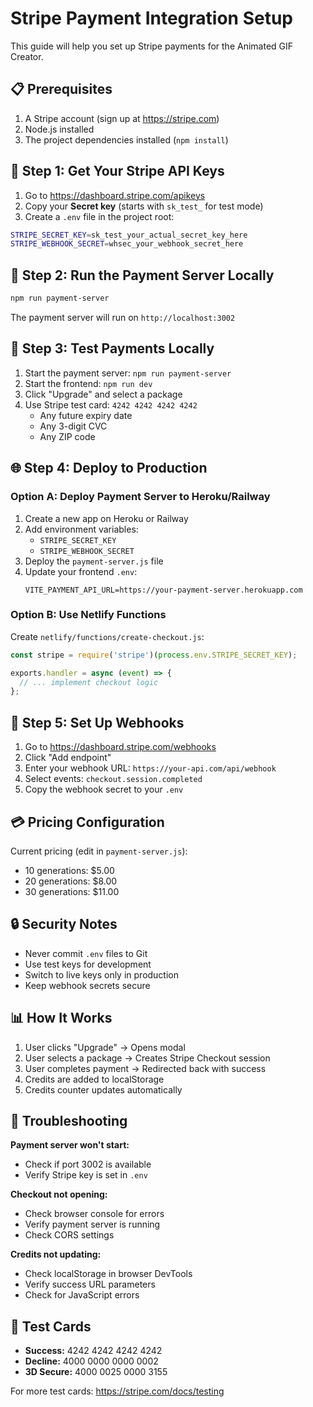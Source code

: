 # Stripe Payment Integration Setup

This guide will help you set up Stripe payments for the Animated GIF Creator.

## 📋 Prerequisites

1. A Stripe account (sign up at https://stripe.com)
2. Node.js installed
3. The project dependencies installed (`npm install`)

## 🔑 Step 1: Get Your Stripe API Keys

1. Go to https://dashboard.stripe.com/apikeys
2. Copy your **Secret key** (starts with `sk_test_` for test mode)
3. Create a `.env` file in the project root:

```bash
STRIPE_SECRET_KEY=sk_test_your_actual_secret_key_here
STRIPE_WEBHOOK_SECRET=whsec_your_webhook_secret_here
```

## 🚀 Step 2: Run the Payment Server Locally

```bash
npm run payment-server
```

The payment server will run on `http://localhost:3002`

## 🧪 Step 3: Test Payments Locally

1. Start the payment server: `npm run payment-server`
2. Start the frontend: `npm run dev`
3. Click "Upgrade" and select a package
4. Use Stripe test card: `4242 4242 4242 4242`
   - Any future expiry date
   - Any 3-digit CVC
   - Any ZIP code

## 🌐 Step 4: Deploy to Production

### Option A: Deploy Payment Server to Heroku/Railway

1. Create a new app on Heroku or Railway
2. Add environment variables:
   - `STRIPE_SECRET_KEY`
   - `STRIPE_WEBHOOK_SECRET`
3. Deploy the `payment-server.js` file
4. Update your frontend `.env`:
   ```
   VITE_PAYMENT_API_URL=https://your-payment-server.herokuapp.com
   ```

### Option B: Use Netlify Functions

Create `netlify/functions/create-checkout.js`:

```javascript
const stripe = require('stripe')(process.env.STRIPE_SECRET_KEY);

exports.handler = async (event) => {
  // ... implement checkout logic
};
```

## 🔔 Step 5: Set Up Webhooks

1. Go to https://dashboard.stripe.com/webhooks
2. Click "Add endpoint"
3. Enter your webhook URL: `https://your-api.com/api/webhook`
4. Select events: `checkout.session.completed`
5. Copy the webhook secret to your `.env`

## 💳 Pricing Configuration

Current pricing (edit in `payment-server.js`):
- 10 generations: $5.00
- 20 generations: $8.00
- 30 generations: $11.00

## 🔒 Security Notes

- Never commit `.env` files to Git
- Use test keys for development
- Switch to live keys only in production
- Keep webhook secrets secure

## 📊 How It Works

1. User clicks "Upgrade" → Opens modal
2. User selects a package → Creates Stripe Checkout session
3. User completes payment → Redirected back with success
4. Credits are added to localStorage
5. Credits counter updates automatically

## 🐛 Troubleshooting

**Payment server won't start:**
- Check if port 3002 is available
- Verify Stripe key is set in `.env`

**Checkout not opening:**
- Check browser console for errors
- Verify payment server is running
- Check CORS settings

**Credits not updating:**
- Check localStorage in browser DevTools
- Verify success URL parameters
- Check for JavaScript errors

## 📝 Test Cards

- **Success:** 4242 4242 4242 4242
- **Decline:** 4000 0000 0000 0002
- **3D Secure:** 4000 0025 0000 3155

For more test cards: https://stripe.com/docs/testing
